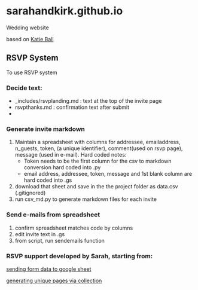 # sarahandkirk.github.io
Wedding website

based on [Katie Ball](katieball.me/wedding-style)

## RSVP System 
To use RSVP system
### Decide text:
 - _includes/rsvplanding.md : text at the top of the invite page
 - rsvpthanks.md : confirmation text after submit
 - 


### Generate invite markdown
 1) Maintain a spreadsheet with columns for addressee, emailaddress, n_guests, token,  (a unique identifier), comment(used on rsvp page), message (used in e-mail).  Hard coded notes: 
    - Token needs to be the first column  for the csv to markdown conversion hard coded into .py
    - email address, addressee, token, message and 1st blank column are hard coded into .gs
 1) download that sheet and save in the the project folder as data.csv (.gitignored)
 2) run csv_md.py to generate markdown files for each invite

### Send e-mails from spreadsheet
1) confirm spreadsheet matches code by columns
2) edit invite text in .gs
3) from script, run sendemails function

### RSVP support developed by Sarah, starting from:
[sending form data to google sheet](https://github.com/dwyl/html-form-send-email-via-google-script-without-server)

[generating unique pages via collection](https://learn.cloudcannon.com/jekyll/introduction-to-jekyll-collections/)
